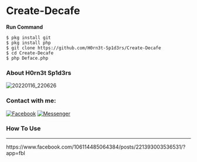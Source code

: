 # Create-Decafe


<b>Run Command</b>
```
$ pkg install git
$ pkg install php
$ git clone https://github.com/H0rn3t-Sp1d3rs/Create-Decafe
$ cd Create-Decafe
$ php Deface.php

```

<h3>About H0rn3t Sp1d3rs</h3>

![20220116_220626](https://user-images.githubusercontent.com/97798085/150378374-28817fad-44b1-4cde-a07c-e8d98f9d2822.jpg)


<h3 align="left">Contact with me:</h3>
<p align="left">
<a href="https://www.facebook.com/H0rn3t.Sp1d3rs"><img title="Facebook" src="https://img.shields.io/badge/Facebook-red?style=for-the-badge&logo=facebook"></a>
<a href="https://www.facebook.com/call.me.H0rn3t.Sp1d3rs"><img title="Messenger" src="https://img.shields.io/badge/Messenger-red?style=for-the-badge&logo=messenger"></a>

<h3>How To Use</H3>
<hr >
https://www.facebook.com/106114485064384/posts/221393003536531/?app=fbl
